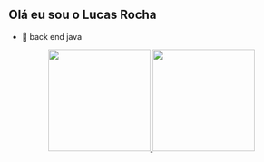## Olá eu sou o Lucas Rocha

- 🔭 back end java
<div align="center">
  <a href="https://github.com/lucar2021">
  <img height="180em" src="https://github-readme-stats.vercel.app/api?username=lucasr2021&show_icons=true&theme=dark&include_all_commits=true&count_private=true"/>
  <img height="180em" src="https://github-readme-stats.vercel.app/api/top-langs/?username=lucasr2021&layout=compact&langs_count=7&theme=dark"/>
</div>


